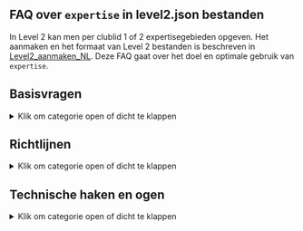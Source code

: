 ## FAQ over `expertise` in level2.json bestanden

In Level 2 kan men per clublid 1 of 2 expertisegebieden opgeven.
Het aanmaken en het formaat van Level 2 bestanden is beschreven in
[Level2_aanmaken_NL](https://github.com/vdhamer/Photo-Club-Hub/blob/main/Photo%20Club%20Hub/Documentation/Level2_aanmaken_NL.md).
Deze FAQ gaat over het doel en optimale gebruik van `expertise`.

## Basisvragen

<details><summary>Klik om categorie open of dicht te klappen</summary></p>
<ul>

<li>

### Wat betekent `expertise` hier?

<details><summary>Klik om antwoord open of dicht te klappen</summary></p>
Het gaat hier om 1 of 2 gebieden waar een fotograaf om bekend staat.
Hiermee kan met zien dat b.v. Rob zich toespitsts op abstracte fotografie. Maar hopelijk valt dat ook te zien aan de foto's van Rob.
Het hoofddoel is om Rob te kunnen vinden tussen alle andere fotografen als men in de app zoekt op "abstract" of "abs".
</details></p>

</li><li>

### Waar ziet een gebruiker de gemelde `expertises`?

<details><summary>Klik om antwoord open of dicht te klappen</summary></p>

1. In de HTML/web versie van de app, staan ze (al) vermeld in een kolom "expertisegebieden" in de tabel met clubleden.
2. In de iOS versie zie je (straks) de beschikbare trefwoorden bij iedere fotograaf op het `Namenlijst` pagina.
3. In de iOS versie staat (al) alle beschikbare expertisegebieden helemaal onderaan de `Namenlijst` pagina (zoek op "expertise" of "zzz").
</p>

En op termijn komen er ook zoekfuncties bij:

1. In de HTML versie, moeten de getoonde expertises **klikbare links** worden. Dit brengt je naar een lijst met alle fotografen met die expertise. Dit is een alternatief voor het zoeken in de iOS versie.
2. In de iOS versie, kan men straks **zoeken** op expertisegebied door de eerste paar letters in te tikken in de zoekbalk.
Dus intypen van "zwart" reduceert de lijst tot fotografen die aan "zwart-wit" gekoppeld zijn.
Maar toont ook namen zoals "Kees de Zwart": de zoekbalk zoekt gelijktijdig op naam en op expertise.
3. In de HTML versie, zou er een eigenlijk ook een **aparte pagina** moeten komen met een (klikbare) lijst met alle beschikbare expertisegebieden.
Hiermee kan je zien welke er zijn, wat hun uitleg is, en hoeveel fotografen ze vermeld hebben.  
</details></p>

</li><li>

### Wat is de bedoeling eigenlijk?

<details><summary>Klik om antwoord open of dicht te klappen</summary></p>
Stel dat er tien, honderd of zelfs duizend clubs meedoen met ieder zeg 20 leden.
Dan zijn er 200, 2000 of zelfs 20000 fotografen bekend in de app. 
De app bevat nu al zoekfuncties op naam van de fotograaf (en op naam/locaatie van de club).
Hier vind je bekenden mee. Expertisegebieden maakt het mogelijk om voor jou interessante personen te ontdekken.</p>

Analogie met Google Search: soms zoek je om iets terug te vinden waarvan je weet dat het bestaat.
Maar vaker zoek je iets waarvan je niet vooraf weet wat het antwoord zou moeten zijn.  
</details></p>

</li><li>

### Hoeveel expertisegebieden per clublid?

<details><summary>Klik om antwoord open of dicht te klappen</summary></p>
Eén of twee. Bij meer dan twee gaat de app bewust een beetje moeilijk doen.</p>

De gedachte is dat een zoekopdracht net als bij Google vooral relevante resultaten oplevert. 
Mischien niet precies de soort "architectuur" waar je in geintereseerd bent. Maar we willen voorkomen dat je bij een portfolio
lang moet bladeren voordat je die enkele verdwaalde architectuurfoto's tegenkomt.
</details></p>

</li><li>

### Hoeveel en welke expertisegebieden zijn beschikbaar?

<details><summary>Klik om antwoord open of dicht te klappen</summary></p>
In de iOS versie van de app staat alle beschikbare expertisegebieden helemaal onderaan de `Namenlijst` pagina (zoek op "expertise" of "zzz").
Deze lijst is dynamisch (online opgehaald): mogelijk dat er volgende week bijvoorbeeld een gebied bijgekomen is.</p>

De HTML versie krijgt hopelijk ooit een extra pagina met diezelfde lijst. 
Verder kan je een technische versie van de lijst [hier](https://github.com/vdhamer/Photo-Club-Hub/blob/main/JSON/root.level0.json) inzien.
</details></p>

</li></ul>

</details></p>

## Richtlijnen

<details><summary>Klik om categorie open of dicht te klappen</summary></p>
<ul>

<li>

### Mag mijn expertise veranderen op de tijd?

<details><summary>Klik om antwoord open of dicht te klappen</summary></p>
Zeker. De gekozen gebieden zijn bedoeld als huidige expertise.
"Ik deel vroeger veel aan macro" zou betekenen dat Macro van de lijst kan.

</details></p>

</li><li>

### Waarom max 2 expertisegebieden per persoon?

<details><summary>Klik om antwoord open of dicht te klappen</summary></p>
De gedachte is dat een zoekopdracht net als bij Google vooral relevante resultaten oplevert.
Mischien niet precies de soort "architectuur" waar je in geintereseerd bent.
Maar we willen voorkomen dat je bij een portfolio lang moet bladeren voordat je die enkele verdwaalde architectuurfoto's tegenkomt.</p>

Wij proberen met de beperking te voorkomen dat de fotograaf tracht om al zijn werk in bakjes te vangen.
Veel "specialismes" neigt eigenlijk naar "geen expertisegebieden". En dat is ook een valide antwoord.
Een beginnende fotograaf heeft bijvoorbeeld vaak nog geen echt specialisme - hooguit een soort projekt.

</details></p>

</li><li>

### Hoeveel trefwoorden komen er?

<details><summary>Klik om antwoord open of dicht te klappen</summary></p>
Dat moet blijken. Criteria:

- Wikipedia gebieden t.a.v. onderwerp ("portret") of techniek ("zwart/wit") zijn hoe dan ook prima.
- Het moet vrij duidelijk zijn wat eronder valt.
- Liefst weinig overlap met bestaande gebieden, "Natuur" is b.v. onhandig als er ook "landschappen" en "wilde dieren" categorieen zijn.
- Er moeten meerdere beoefenaars te verwachten zijn. Maar het hoeven niet veel te zijn.
- Die beoefenaars moeten zichzelf als (amateur)fotografen zien. Bij een eventuele bespreking zou het om de fotografie en niet het gefotografeerde moeten gaan.

Naarmate er meer fotografen aan boord komen, zal de lijst geleidelijk doorgroeien. Van de hudige 20 richting b.v. 100.
We moeten proberen onder de 100 te blijven (ook bij veel fotografen) omdat dit problemen gaat geven met met 
vinden en kiezen van trefwoorden (architectuur vs wolkenkrabbers). 
</details></p>

</li><li>

### Fijnmazigheid?

<details><summary>Klik om antwoord open of dicht te klappen</summary></p>
x
</details></p>

</li><li>

### Wie beheert de lijst met trefwoorden?

<details><summary>Klik om antwoord open of dicht te klappen</summary></p>
x
</details></p>

</li><li>

### Project versus specialisme?

<details><summary>Klik om antwoord open of dicht te klappen</summary></p>
x
</details></p>

</li></ul>

</details></p>

## Technische haken en ogen

<details><summary>Klik om categorie open of dicht te klappen</summary></p>
<ul>

<li>

### Vertalingen?

<details><summary>Klik om antwoord open of dicht te klappen</summary></p>
x
</details></p>

</li><li>

### Identifiers?

<details><summary>Klik om antwoord open of dicht te klappen</summary></p>
x
</details></p>

</li><li>

### Trefwoorden per fotograaf of per clublid?

<details><summary>Klik om antwoord open of dicht te klappen</summary></p>
x
</details></p>

</li><li>

### Teveel trefwoorden?

<details><summary>Klik om antwoord open of dicht te klappen</summary></p>
x
</details></p>

</li><li>

### Meerdere soorten trefwoorden?

<details><summary>Klik om antwoord open of dicht te klappen</summary></p>
x
</details></p>

</li>
